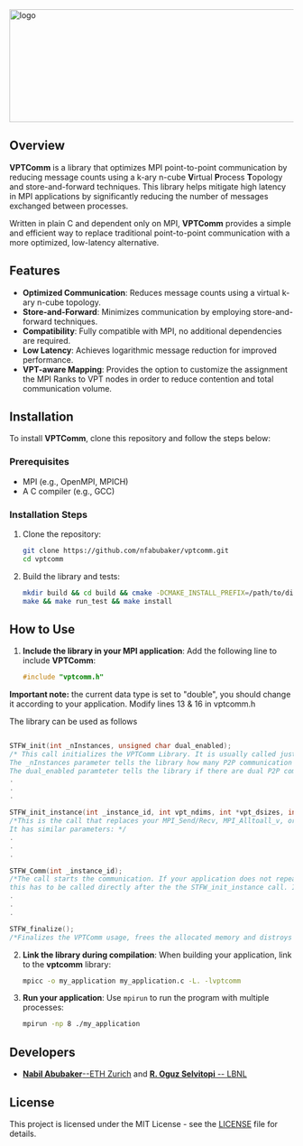 <img src="https://drive.google.com/uc?export=view&id=1nF7gGV1YjqOp6mV7twIcH0_ES-KLd3TX" alt="logo" width="600" height="200">

## Overview

**VPTComm** is a library that optimizes MPI point-to-point communication by reducing message counts using a k-ary n-cube **V**irtual **P**rocess **T**opology and store-and-forward techniques. This library helps mitigate high latency in MPI applications by significantly reducing the number of messages exchanged between processes.

Written in plain C and dependent only on MPI, **VPTComm** provides a simple and efficient way to replace traditional point-to-point communication with a more optimized, low-latency alternative.

## Features

- **Optimized Communication**: Reduces message counts using a virtual k-ary n-cube topology.
- **Store-and-Forward**: Minimizes communication by employing store-and-forward techniques.
- **Compatibility**: Fully compatible with MPI, no additional dependencies are required.
- **Low Latency**: Achieves logarithmic message reduction for improved performance.
- **VPT-aware Mapping**: Provides the option to customize the assignment the MPI Ranks to VPT nodes in order to reduce contention and total communication volume.

## Installation

To install **VPTComm**, clone this repository and follow the steps below:

### Prerequisites

- MPI (e.g., OpenMPI, MPICH)
- A C compiler (e.g., GCC)

### Installation Steps

1. Clone the repository:
    ```bash
    git clone https://github.com/nfabubaker/vptcomm.git
    cd vptcomm
    ```

2. Build the library and tests:
    ```bash
    mkdir build && cd build && cmake -DCMAKE_INSTALL_PREFIX=/path/to/dir ..
    make && make run_test && make install
    ```

## How to Use

1. **Include the library in your MPI application**:
    Add the following line to include **VPTComm**:
    ```c
    #include "vptcomm.h"
    ```
**Important note:** the current data type is set to "double", you should change it according to your application. Modify lines 13 & 16 in vptcomm.h

The library can be used as follows
```c

STFW_init(int _nInstances, unsigned char dual_enabled);
/* This call initializes the VPTComm Library. It is usually called just after MPI_Init in your application.
The _nInstances parameter tells the library how many P2P communication instances you would like to call in your application.
The dual_enabled paramteter tells the library if there are dual P2P communication calls (such as in an Expand/Reduce scenario)*/
.
.
.

STFW_init_instance(int _instance_id, int vpt_ndims, int *vpt_dsizes, int npsend, int *sendlist, int nprecv, int *recvlist, int *ssend, vptcomm_real_t **sendp, int *srecv, vptcomm_real_t **recvp, int *topomap);
/*This is the call that replaces your MPI_Send/Recv, MPI_Alltoall_v, or MPI_Neighbor_alltoallv calls.
It has similar parameters: */
.
.
.

STFW_Comm(int _instance_id);
/*The call starts the communication. If your application does not repeast the P2P communication more than once,
this has to be called directly after the the STFW_init_instance call. If your application repeats the P2P communication pattern (even if the data change), then the STFW_init_instance can be called once, and the STFW_Comm can be called inside the repetition loop.*/
.
.
.

STFW_finalize();
/*Finalizes the VPTComm usage, frees the allocated memory and distroys all relevant structs*/
```


2. **Link the library during compilation**:
    When building your application, link to the **vptcomm** library:
    ```bash
    mpicc -o my_application my_application.c -L. -lvptcomm
    ```

3. **Run your application**:
    Use `mpirun` to run the program with multiple processes:
    ```bash
    mpirun -np 8 ./my_application
    ```


## Developers

- [**Nabil Abubaker**--ETH Zurich](https://github.com/nfabubaker) and [**R. Oguz Selvitopi** -- LBNL](https://github.com/roguzsel)

## License

This project is licensed under the MIT License - see the [LICENSE](LICENSE) file for details.
